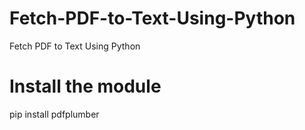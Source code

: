 # Fetch-PDF-to-Text-Using-Python
Fetch PDF to Text Using Python
# Install the module
pip install pdfplumber
